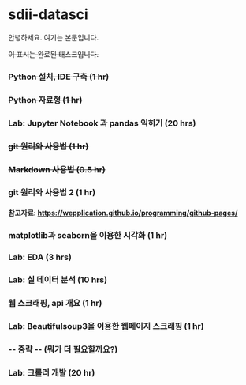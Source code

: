 # sdii-datasci

안녕하세요. 여기는 본문입니다.

<s> 이 표시는 완료된 태스크입니다. </s>

### <s> Python 설치, IDE 구축 (1 hr) </s>

### <s> Python 자료형 (1 hr) </s>

### Lab: Jupyter Notebook 과 pandas 익히기 (20 hrs)

### <s> git 원리와 사용법 (1 hr) </s>

### <s> Markdown 사용법 (0.5 hr) </s>

### git 원리와 사용법 2 (1 hr) 

#### 참고자료: https://wepplication.github.io/programming/github-pages/

### matplotlib과 seaborn을 이용한 시각화 (1 hr)

### Lab: EDA (3 hrs)

### Lab: 실 데이터 분석 (10 hrs)

### 웹 스크래핑, api 개요 (1 hr)

### Lab: Beautifulsoup3을 이용한 웹페이지 스크래핑 (1 hr)

### -- 중략 -- (뭐가 더 필요할까요?)

### Lab: 크롤러 개발 (20 hr)
